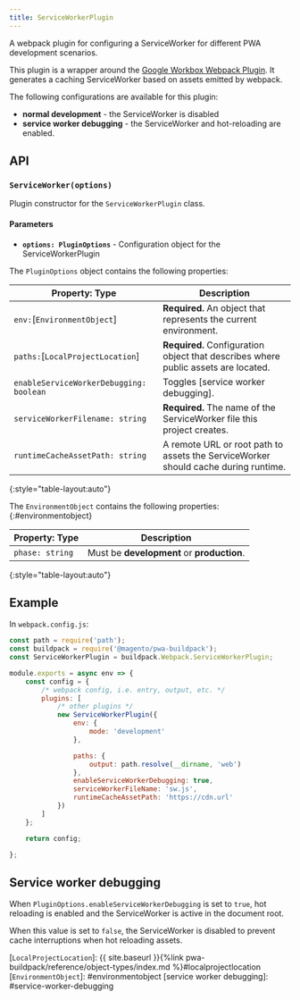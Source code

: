 ```yaml
---
title: ServiceWorkerPlugin
---
```


A webpack plugin for configuring a ServiceWorker for different PWA development scenarios.

This plugin is a wrapper around the [Google Workbox Webpack Plugin].
It generates a caching ServiceWorker based on assets emitted by webpack.

The following configurations are available for this plugin:

* **normal development** - the ServiceWorker is disabled
* **service worker debugging** - the ServiceWorker and hot-reloading are enabled.

## API

### `ServiceWorker(options)`

Plugin constructor for the `ServiceWorkerPlugin` class.

#### Parameters

* **`options: PluginOptions`** - Configuration object for the ServiceWorkerPlugin

The `PluginOptions` object contains the following properties:

| Property: Type                          | Description                                                                        |
| --------------------------------------- | ---------------------------------------------------------------------------------- |
| `env:`[`EnvironmentObject`]             | **Required.** An object that represents the current environment.                   |
| `paths:`[`LocalProjectLocation`]        | **Required.** Configuration object that describes where public assets are located. |
| `enableServiceWorkerDebugging: boolean` | Toggles [service worker debugging].                                                |
| `serviceWorkerFilename: string`         | **Required.** The name of the ServiceWorker file this project creates.             |
| `runtimeCacheAssetPath: string`         | A remote URL or root path to assets the ServiceWorker should cache during runtime. |
{:style="table-layout:auto"}

The `EnvironmentObject` contains the following properties:
{:#environmentobject}

| Property: Type  | Description                                |
| --------------- | ------------------------------------------ |
| `phase: string` | Must be **development** or **production**. |
{:style="table-layout:auto"}

## Example

In `webpack.config.js`:

``` js
const path = require('path');
const buildpack = require('@magento/pwa-buildpack');
const ServiceWorkerPlugin = buildpack.Webpack.ServiceWorkerPlugin;

module.exports = async env => {
    const config = {
        /* webpack config, i.e. entry, output, etc. */
        plugins: [
            /* other plugins */
            new ServiceWorkerPlugin({
                env: {
                    mode: 'development'
                },

                paths: {
                    output: path.resolve(__dirname, 'web')
                },
                enableServiceWorkerDebugging: true,
                serviceWorkerFileName: 'sw.js',
                runtimeCacheAssetPath: 'https://cdn.url'
            })
        ]
    };

    return config;

};

```

## Service worker debugging

When `PluginOptions.enableServiceWorkerDebugging` is set to `true`, hot reloading is enabled and the ServiceWorker is active in the document root.

When this value is set to `false`, the ServiceWorker is disabled to prevent cache interruptions when hot reloading assets.


[Google Workbox Webpack Plugin]: https://developers.google.com/web/tools/workbox/guides/generate-service-worker/
[`LocalProjectLocation`]: {{ site.baseurl }}{%link pwa-buildpack/reference/object-types/index.md %}#localprojectlocation
[`EnvironmentObject`]: #environmentobject
[service worker debugging]: #service-worker-debugging